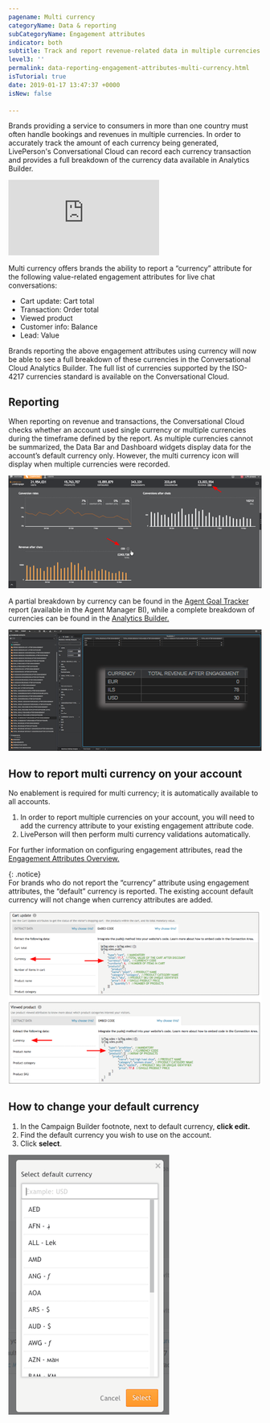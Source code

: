 ```yaml
---
pagename: Multi currency
categoryName: Data & reporting
subCategoryName: Engagement attributes
indicator: both
subtitle: Track and report revenue-related data in multiple currencies
level3: ''
permalink: data-reporting-engagement-attributes-multi-currency.html
isTutorial: true
date: 2019-01-17 13:47:37 +0000
isNew: false

---
```

Brands providing a service to consumers in more than one country must often handle bookings and revenues in multiple currencies. In order to accurately track the amount of each currency being generated, LivePerson's Conversational Cloud can record each currency transaction and provides a full breakdown of the currency data available in Analytics Builder.

<iframe style="max-width: 750px;" src="https://player.vimeo.com/video/238919233" frameborder="0" webkitallowfullscreen mozallowfullscreen allowfullscreen></iframe>

Multi currency offers brands the ability to report a “currency” attribute for the following value-related engagement attributes for live chat conversations:

* Cart update: Cart total
* Transaction: Order total
* Viewed product
* Customer info: Balance
* Lead: Value

Brands reporting the above engagement attributes using currency will now be able to see a full breakdown of these currencies in the Conversational Cloud Analytics Builder. The full list of currencies supported by the ISO-4217 currencies standard is available on the Conversational Cloud.

## Reporting

When reporting on revenue and transactions, the Conversational Cloud checks whether an account used single currency or multiple currencies during the timeframe defined by the report. As multiple currencies cannot be summarized, the Data Bar and Dashboard widgets display data for the account’s default currency only. However, the multi currency icon will display when multiple currencies were recorded.

![](/img/multi-currency1.png)

A partial breakdown by currency can be found in the [Agent Goal Tracker](data-reporting-messaging-messaging-dashboards-goal-tracker-report.html) report (available in the Agent Manager BI), while a complete breakdown of currencies can be found in the [Analytics Builder.](data-reporting-report-builder-report-builder-overview.html)

![](/img/Multi-currency2.png)

## How to report multi currency on your account

No enablement is required for multi currency; it is automatically available to all accounts.

1. In order to report multiple currencies on your account, you will need to add the currency attribute to your existing engagement attribute code.
2. LivePerson will then perform multi currency validations automatically.

For further information on configuring engagement attributes, read the[ Engagement Attributes Overview.](data-reporting-engagement-attributes-data-sources-engagement-attributes-overview.html)

{: .notice}  
For brands who do not report the “currency” attribute using engagement attributes, the “default” currency is reported. The existing account default currency will not change when currency attributes are added.

![](/img/multi-currency3.png)

## How to change your default currency

1. In the Campaign Builder footnote, next to default currency, **click edit.**
2. Find the default currency you wish to use on the account.
3. Click **select**.

![](/img/multi-currency4.png)
